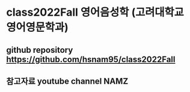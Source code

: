 # class2022Fall 영어음성학 (고려대학교 영어영문학과)
## github repository https://github.com/hsnam95/class2022Fall
## 참고자료 youtube channel NAMZ
